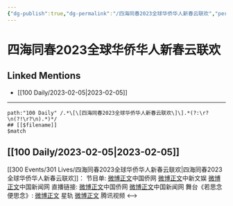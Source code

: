 ```yaml
---
{"dg-publish":true,"dg-permalink":"/四海同春2023全球华侨华人新春云联欢","permalink":"/四海同春2023全球华侨华人新春云联欢/","created":"2023-02-06T10:35:04.000+08:00","updated":"2023-04-10T16:18:43.000+08:00"}
---
```


# 四海同春2023全球华侨华人新春云联欢

## Linked Mentions
- [[100 Daily/2023-02-05\|2023-02-05]]


---

```expander
path:"100 Daily" /.*\[\[四海同春2023全球华侨华人新春云联欢\]\].*(?:\r?\n(?!\r?\n).*)*/
## [[$filename]]
$match
```
## [[100 Daily/2023-02-05\|2023-02-05]]
[[300 Events/301 Lives/四海同春2023全球华侨华人新春云联欢\|四海同春2023全球华侨华人新春云联欢]]：
节目单:
[微博正文](https://m.weibo.cn/5137261048/4865737640641329)中国侨网
[微博正文](https://m.weibo.cn/7728745629/4865742712081808)中新文娱
[微博正文](https://m.weibo.cn/1784473157/4865740819926081)中国新闻网
直播链接:
[微博正文](https://m.weibo.cn/5137261048/4865799049186629)中国侨网
[微博正文](https://m.weibo.cn/1784473157/4865798990727823)中国新闻网
舞台《若思念便思念》:
[微博正文](https://m.weibo.cn/6466290670/4865846982216353) 星轨
[微博正文](https://m.weibo.cn/2591595652/4865877117241259) 腾讯视频
<-->